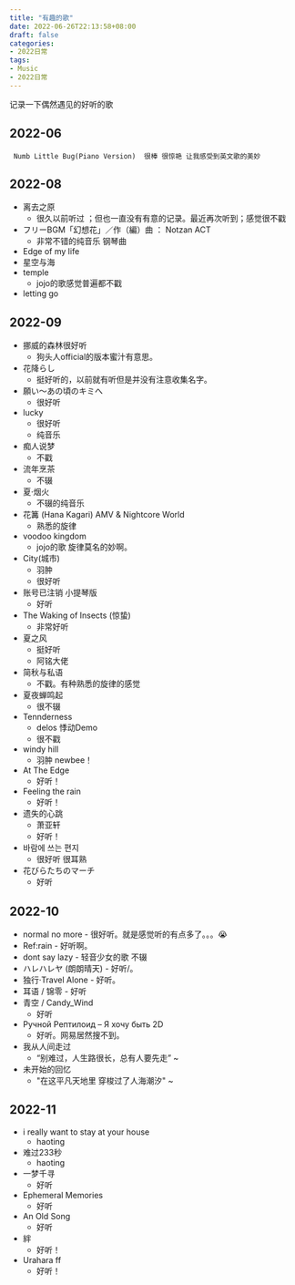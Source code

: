 ```yaml
---
title: "有趣的歌"
date: 2022-06-26T22:13:58+08:00
draft: false
categories:
- 2022日常
tags:
- Music
- 2022日常
---
```








记录一下偶然遇见的好听的歌 

## 2022-06

```
 Numb Little Bug(Piano Version)  很棒 很惊艳 让我感受到英文歌的美妙
```

## 2022-08

- 离去之原
  - 很久以前听过 ；但也一直没有有意的记录。最近再次听到；感觉很不戳
- フリーBGM「幻想花」／作（編）曲 ： Notzan ACT
  - 非常不错的纯音乐 钢琴曲
- Edge of my life
- 星空与海
- temple
  - jojo的歌感觉普遍都不戳
- letting go

## 2022-09

- 挪威的森林很好听
  - 狗头人official的版本蜜汁有意思。
- 花降らし
  -  挺好听的，以前就有听但是并没有注意收集名字。
- 願い〜あの頃のキミへ
  - 很好听
- lucky
  - 很好听
  - 纯音乐
- 痴人说梦
  - 不戳
- 流年烹茶 
  - 不辍
- 夏·烟火
  - 不辍的纯音乐
- 花篝 (Hana Kagari) AMV & Nightcore World
  - 熟悉的旋律
- voodoo kingdom
  - jojo的歌 旋律莫名的妙啊。
- City(城市)
  - 羽肿 
  - 很好听
- 账号已注销 小提琴版
  - 好听
- The Waking of Insects (惊蛰) 
  - 非常好听
- 夏之风
  - 挺好听
  - 阿铭大佬
- 简秋与私语
  - 不戳。有种熟悉的旋律的感觉
- 夏夜蝉鸣起
  - 很不辍
- Tennderness
  - delos 悸动Demo
  - 很不戳
- windy hill
  - 羽肿 newbee！
- At The Edge 
  - 好听！
- Feeling the rain
  - 好听！
- 遗失的心跳
  - 萧亚轩
  - 好听！
- 바람에 쓰는 편지
  - 很好听 很耳熟
- 花びらたちのマーチ
  - 好听

## 2022-10

- normal no more
	  - 很好听。就是感觉听的有点多了。。。😭
- Ref:rain
	  - 好听啊。
- dont say  lazy
	  - 轻音少女的歌 不辍
- ハレハレヤ (朗朗晴天)
	  - 好听/。
- 独行·Travel Alone
	  -  好听。
- 耳语 / 锦零
	  - 好听
-  青空 / Candy_Wind
	- 好听
-  Ручной Рептилоид – Я хочу быть 2D 
	- 好听。网易居然搜不到。
- 我从人间走过
	- “别难过，人生路很长，总有人要先走”  ~
-  未开始的回忆
	- "在这平凡天地里 穿梭过了人海潮汐"  ~
## 2022-11
- i really want to stay  at your  house
	- haoting
- 难过233秒
	- haoting
- 一梦千寻
	- 好听
- Ephemeral Memories
	- 好听
- An Old Song
	- 好听
- 絆
	- 好听！
- Urahara ff
	- 好听！